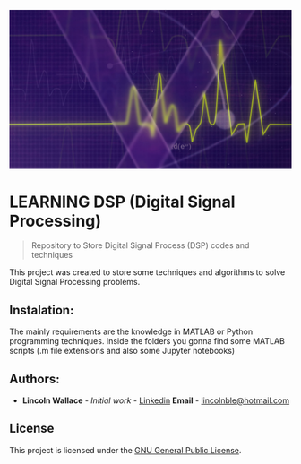 ![Digital Signal Processing](DSP.jpg)
# LEARNING DSP (Digital Signal Processing)

>Repository to Store Digital Signal Process (DSP) codes and techniques

This project was created to store some techniques and algorithms to solve Digital Signal Processing problems.

## Instalation:
The mainly requirements are the knowledge in MATLAB or Python programming techniques.
Inside the folders you gonna find some MATLAB scripts (.m file extensions and also some Jupyter notebooks)


## Authors:

* **Lincoln Wallace** - *Initial work* - [Linkedin](https://www.linkedin.com/in/lincoln-wallace-64ab29138/ "Lincoln's Linkedin")
 **Email** - [lincolnble@hotmail.com](lincolnble@hotmail.com)
## License
This project is licensed under the [GNU General Public License](https://opensource.org/licenses/GPL-3.0).










